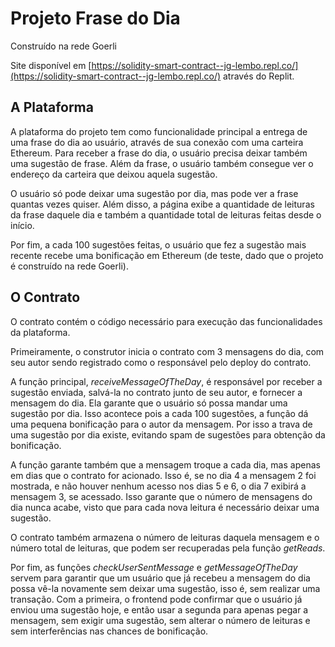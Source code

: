 # Projeto Frase do Dia
Construído na rede Goerli

Site disponível em [https://solidity-smart-contract--jg-lembo.repl.co/](https://solidity-smart-contract--jg-lembo.repl.co/) através do Replit.

## A Plataforma

A plataforma do projeto tem como funcionalidade principal a entrega de uma frase do dia ao usuário, através de sua conexão com uma carteira Ethereum. Para receber a frase do dia, o usuário precisa deixar também uma sugestão de frase. Além da frase, o usuário também consegue ver o endereço da carteira que deixou aquela sugestão.

O usuário só pode deixar uma sugestão por dia, mas pode ver a frase quantas vezes quiser.
Além disso, a página exibe a quantidade de leituras da frase daquele dia e também a quantidade total de leituras feitas desde o início.

Por fim, a cada 100 sugestões feitas, o usuário que fez a sugestão mais recente recebe uma bonificação em Ethereum (de teste, dado que o projeto é construído na rede Goerli).

## O Contrato

O contrato contém o código necessário para execução das funcionalidades da plataforma.

Primeiramente, o construtor inicia o contrato com 3 mensagens do dia, com seu autor sendo registrado como o responsável pelo deploy do contrato.

A função principal, _receiveMessageOfTheDay_, é responsável por receber a sugestão enviada, salvá-la no contrato junto de seu autor, e fornecer a mensagem do dia. Ela garante que o usuário só possa mandar uma sugestão por dia. Isso acontece pois a cada 100 sugestões, a função dá uma pequena bonificação para o autor da mensagem. Por isso a trava de uma sugestão por dia existe, evitando spam de sugestões para obtenção da bonificação.

A função garante também que a mensagem troque a cada dia, mas apenas em dias que o contrato for acionado. Isso é, se no dia 4 a mensagem 2 foi mostrada, e não houver nenhum acesso nos dias 5 e 6, o dia 7 exibirá a mensagem 3, se acessado. Isso garante que o número de mensagens do dia nunca acabe, visto que para cada nova leitura é necessário deixar uma sugestão.

O contrato também armazena o número de leituras daquela mensagem e o número total de leituras, que podem ser recuperadas pela função _getReads_.

Por fim, as funções _checkUserSentMessage_ e _getMessageOfTheDay_ servem para garantir que um usuário que já recebeu a mensagem do dia possa vê-la novamente sem deixar uma sugestão, isso é, sem realizar uma transação. Com a primeira, o frontend pode confirmar que o usuário já enviou uma sugestão hoje, e então usar a segunda para apenas pegar a mensagem, sem exigir uma sugestão, sem alterar o número de leituras e sem interferências nas chances de bonificação.
